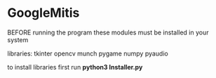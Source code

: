 # GoogleMitis

BEFORE running the program these modules must be installed in your system

libraries:
 tkinter
 opencv
 munch
 pygame
 numpy
 pyaudio

to install libraries first run
**python3 Installer.py**
